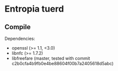 # Entropia tuerd
## Compile

Dependencies:
 * openssl (>= 1.1, <3.0)
 * libnfc (>= 1.7.2)
 * libfreefare (master, tested with commit c2b0cfa4b9fb0e4be88604f00b7a2405618d5abc)
 
